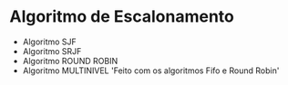 # Algoritmo de Escalonamento
* Algoritmo SJF
* Algoritmo SRJF
* Algoritmo ROUND ROBIN
* Algoritmo MULTINIVEL
    'Feito com os algoritmos Fifo e Round Robin'
